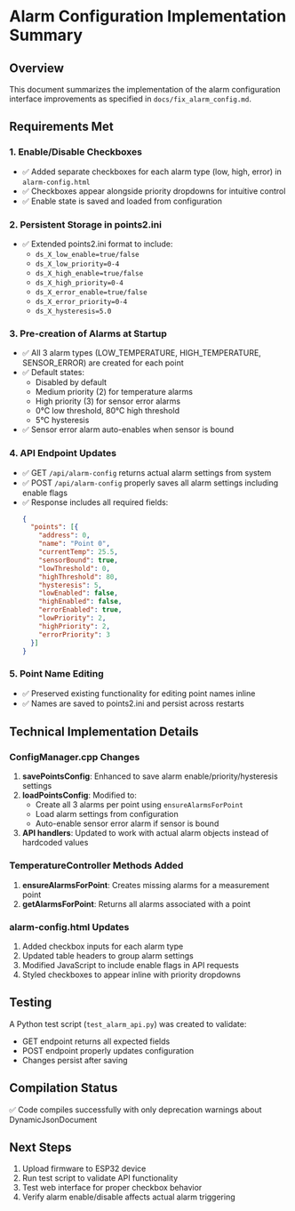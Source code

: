 # Alarm Configuration Implementation Summary

## Overview
This document summarizes the implementation of the alarm configuration interface improvements as specified in `docs/fix_alarm_config.md`.

## Requirements Met

### 1. Enable/Disable Checkboxes
- ✅ Added separate checkboxes for each alarm type (low, high, error) in `alarm-config.html`
- ✅ Checkboxes appear alongside priority dropdowns for intuitive control
- ✅ Enable state is saved and loaded from configuration

### 2. Persistent Storage in points2.ini
- ✅ Extended points2.ini format to include:
  - `ds_X_low_enable=true/false`
  - `ds_X_low_priority=0-4`
  - `ds_X_high_enable=true/false`
  - `ds_X_high_priority=0-4`
  - `ds_X_error_enable=true/false`
  - `ds_X_error_priority=0-4`
  - `ds_X_hysteresis=5.0`

### 3. Pre-creation of Alarms at Startup
- ✅ All 3 alarm types (LOW_TEMPERATURE, HIGH_TEMPERATURE, SENSOR_ERROR) are created for each point
- ✅ Default states:
  - Disabled by default
  - Medium priority (2) for temperature alarms
  - High priority (3) for sensor error alarms
  - 0°C low threshold, 80°C high threshold
  - 5°C hysteresis
- ✅ Sensor error alarm auto-enables when sensor is bound

### 4. API Endpoint Updates
- ✅ GET `/api/alarm-config` returns actual alarm settings from system
- ✅ POST `/api/alarm-config` properly saves all alarm settings including enable flags
- ✅ Response includes all required fields:
  ```json
  {
    "points": [{
      "address": 0,
      "name": "Point 0",
      "currentTemp": 25.5,
      "sensorBound": true,
      "lowThreshold": 0,
      "highThreshold": 80,
      "hysteresis": 5,
      "lowEnabled": false,
      "highEnabled": false,
      "errorEnabled": true,
      "lowPriority": 2,
      "highPriority": 2,
      "errorPriority": 3
    }]
  }
  ```

### 5. Point Name Editing
- ✅ Preserved existing functionality for editing point names inline
- ✅ Names are saved to points2.ini and persist across restarts

## Technical Implementation Details

### ConfigManager.cpp Changes
1. **savePointsConfig**: Enhanced to save alarm enable/priority/hysteresis settings
2. **loadPointsConfig**: Modified to:
   - Create all 3 alarms per point using `ensureAlarmsForPoint`
   - Load alarm settings from configuration
   - Auto-enable sensor error alarm if sensor is bound
3. **API handlers**: Updated to work with actual alarm objects instead of hardcoded values

### TemperatureController Methods Added
1. **ensureAlarmsForPoint**: Creates missing alarms for a measurement point
2. **getAlarmsForPoint**: Returns all alarms associated with a point

### alarm-config.html Updates
1. Added checkbox inputs for each alarm type
2. Updated table headers to group alarm settings
3. Modified JavaScript to include enable flags in API requests
4. Styled checkboxes to appear inline with priority dropdowns

## Testing
A Python test script (`test_alarm_api.py`) was created to validate:
- GET endpoint returns all expected fields
- POST endpoint properly updates configuration
- Changes persist after saving

## Compilation Status
✅ Code compiles successfully with only deprecation warnings about DynamicJsonDocument

## Next Steps
1. Upload firmware to ESP32 device
2. Run test script to validate API functionality
3. Test web interface for proper checkbox behavior
4. Verify alarm enable/disable affects actual alarm triggering
